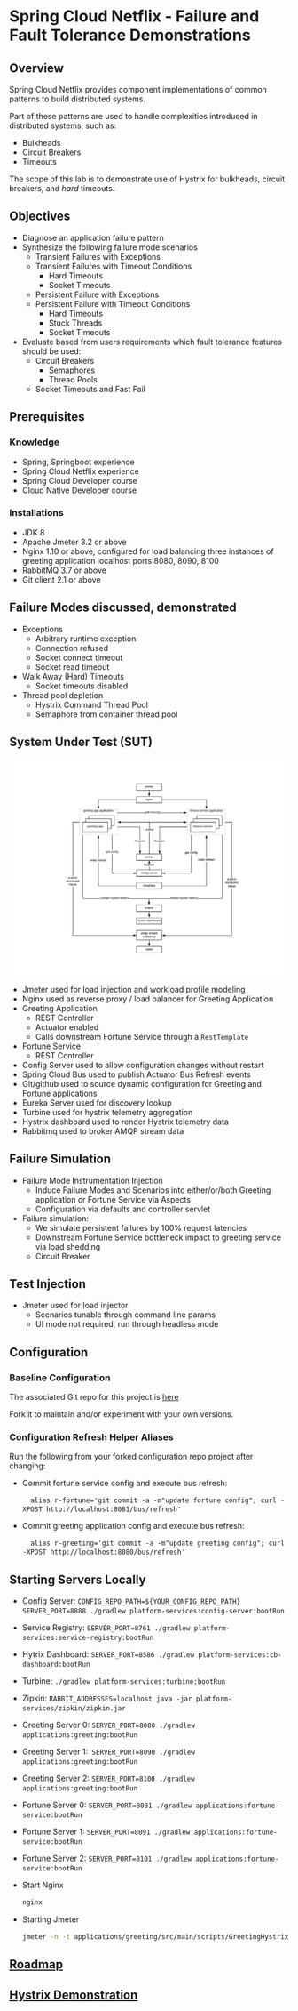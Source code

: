 # Spring Cloud Netflix - Failure and Fault Tolerance Demonstrations

## Overview

Spring Cloud Netflix provides component implementations of common patterns to
build distributed systems.

Part of these patterns are used to handle complexities introduced in
distributed systems, such as:
- Bulkheads
- Circuit Breakers
- Timeouts

The scope of this lab is to demonstrate use of Hystrix for bulkheads,
circuit breakers, and *hard* timeouts.

## Objectives

- Diagnose an application failure pattern
- Synthesize the following failure mode scenarios
    - Transient Failures with Exceptions
    - Transient Failures with Timeout Conditions
        - Hard Timeouts
        - Socket Timeouts
    - Persistent Failure with Exceptions
    - Persistent Failure with Timeout Conditions
        - Hard Timeouts
        - Stuck Threads
        - Socket Timeouts
- Evaluate based from users requirements which fault tolerance
features should be used:
    - Circuit Breakers
        - Semaphores
        - Thread Pools
    - Socket Timeouts and Fast Fail

## Prerequisites

### Knowledge

- Spring, Springboot experience
- Spring Cloud Netflix experience
- Spring Cloud Developer course
- Cloud Native Developer course

### Installations

- JDK 8
- Apache Jmeter 3.2 or above
- Nginx 1.10 or above, configured for load balancing three instances
of greeting application localhost ports 8080, 8090, 8100
- RabbitMQ 3.7 or above
- Git client 2.1 or above

## Failure Modes discussed, demonstrated

- Exceptions
    - Arbitrary runtime exception
    - Connection refused
    - Socket connect timeout
    - Socket read timeout
- Walk Away (Hard) Timeouts
    - Socket timeouts disabled
- Thread pool depletion
    - Hystrix Command Thread Pool
    - Semaphore from container thread pool

## System Under Test (SUT)

![Architecture](./site/images/netflix-oss-app.png)

- Jmeter used for load injection and workload profile modeling
- Nginx used as reverse proxy / load balancer for Greeting Application
- Greeting Application
    - REST Controller
    - Actuator enabled
    - Calls downstream Fortune Service through a `RestTemplate`
- Fortune Service
    - REST Controller
- Config Server used to allow configuration changes without restart
- Spring Cloud Bus used to publish Actuator Bus Refresh events
- Git/github used to source dynamic configuration for Greeting and
Fortune applications
- Eureka Server used for discovery lookup
- Turbine used for hystrix telemetry aggregation
- Hystrix dashboard used to render Hystrix telemetry data
- Rabbitmq used to broker AMQP stream data

## Failure Simulation

- Failure Mode Instrumentation Injection
    - Induce Failure Modes and Scenarios into either/or/both
    Greeting application or Fortune Service via Aspects
    - Configuration via defaults and controller servlet
- Failure simulation:
    - We simulate persistent failures by 100% request latencies
    - Downstream Fortune Service bottleneck impact to greeting service
    via load shedding
    - Circuit Breaker

## Test Injection
- Jmeter used for load injector
    - Scenarios tunable through command line params
    - UI mode not required, run through headless mode

## Configuration

### Baseline Configuration

The associated Git repo for this project is [here](https://github.com/pivotal-bill-kable/spring-cloud-netflix-oss-ft-demos-config) 

Fork it to maintain and/or experiment with your own versions.

### Configuration Refresh Helper Aliases

Run the following from your forked configuration repo project after
changing:

- Commit fortune service config and execute bus refresh:

        alias r-fortune='git commit -a -m"update fortune config"; curl -XPOST http://localhost:8081/bus/refresh'
        
- Commit greeting application config and execute bus refresh:

        alias r-greeting='git commit -a -m"update greeting config"; curl -XPOST http://localhost:8080/bus/refresh'
        
## Starting Servers Locally

- Config Server: `CONFIG_REPO_PATH=${YOUR_CONFIG_REPO_PATH} SERVER_PORT=8888 ./gradlew platform-services:config-server:bootRun`
- Service Registry: `SERVER_PORT=8761 ./gradlew platform-services:service-registry:bootRun`
- Hytrix Dashboard: `SERVER_PORT=8586 ./gradlew platform-services:cb-dashboard:bootRun`
- Turbine: `./gradlew platform-services:turbine:bootRun`
- Zipkin: `RABBIT_ADDRESSES=localhost java -jar platform-services/zipkin/zipkin.jar`

- Greeting Server 0: `SERVER_PORT=8080 ./gradlew applications:greeting:bootRun`
- Greeting Server 1:` SERVER_PORT=8090 ./gradlew applications:greeting:bootRun`
- Greeting Server 2: `SERVER_PORT=8100 ./gradlew applications:greeting:bootRun`

- Fortune Server 0: `SERVER_PORT=8081 ./gradlew applications:fortune-service:bootRun`
- Fortune Server 1: `SERVER_PORT=8091 ./gradlew applications:fortune-service:bootRun`
- Fortune Server 2: `SERVER_PORT=8101 ./gradlew applications:fortune-service:bootRun`

- Start Nginx
    
    ```bash
    nginx
    ```
    
- Starting Jmeter

    ```bash
    jmeter -n -t applications/greeting/src/main/scripts/GreetingHystrixTest.jmx -Jhits=${REQUESTS_PER_MINUTE}
    ```

## [Roadmap](./site/roadmap.md)

## [Hystrix Demonstration](./site/hystrixDemoScript.md)
